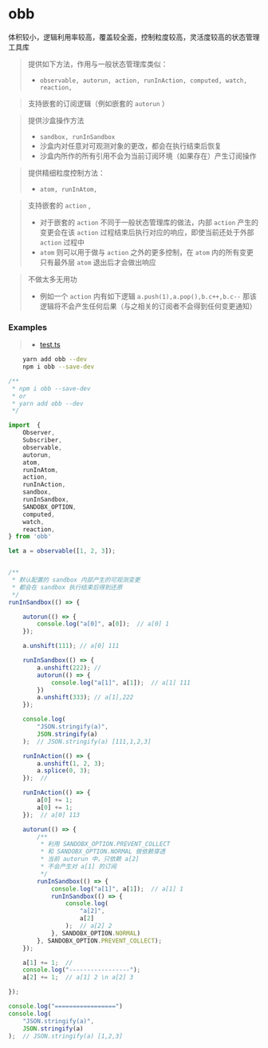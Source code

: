 # obb
 
 体积较小，逻辑利用率较高，覆盖较全面，控制粒度较高，灵活度较高的状态管理工具库

 > 提供如下方法，作用与一般状态管理库类似：
 >* `
    observable,
    autorun,
    action,
    runInAction,
    computed,
    watch,
    reaction,
    `

> 支持嵌套的订阅逻辑（例如嵌套的 `autorun` ）

> 提供沙盒操作方法
>* `
    sandbox,
    runInSandbox
    `
>* 沙盒内对任意对可观测对象的更改，都会在执行结束后恢复
>* 沙盒内所作的所有引用不会为当前订阅环境（如果存在）产生订阅操作

> 提供精细粒度控制方法：
>* `
    atom,
    runInAtom,
    `

> 支持嵌套的 `action` ,
>* 对于嵌套的 `action` 不同于一般状态管理库的做法，内部 `action` 产生的变更会在该 `action` 过程结束后执行对应的响应，即使当前还处于外部 `action` 过程中
>* `atom` 则可以用于做与 `action` 之外的更多控制，在 `atom` 内的所有变更只有最外层 `atom` 退出后才会做出响应

> 不做太多无用功
>* 例如一个 `action` 内有如下逻辑 `a.push(1),a.pop(),b.c++,b.c--` 那该逻辑将不会产生任何后果（与之相关的订阅者不会得到任何变更通知）



### Examples

>* [test.ts](./js/test.ts)

```bash
    yarn add obb --dev
    npm i obb --save-dev
```

```javascript
/**
 * npm i obb --save-dev
 * or
 * yarn add obb --dev
 */

import  {
    Observer,
    Subscriber,
    observable,
    autorun,
    atom,
    runInAtom,
    action,
    runInAction,
    sandbox,
    runInSandbox,
    SANDOBX_OPTION,
    computed,
    watch,
    reaction,
} from 'obb'

let a = observable([1, 2, 3]);


/**
 * 默认配置的 sandbox 内部产生的可观测变更
 * 都会在 sandbox 执行结束后得到还原
 */
runInSandbox(() => {

    autorun(() => {
        console.log("a[0]", a[0]);  // a[0] 1
    });

    a.unshift(111); // a[0] 111  

    runInSandbox(() => {
        a.unshift(222); // 
        autorun(() => {
            console.log("a[1]", a[1]);  // a[1] 111
        })
        a.unshift(333); // a[1],222
    });

    console.log(
        "JSON.stringify(a)",
        JSON.stringify(a)
    );  // JSON.stringify(a) [111,1,2,3]

    runInAction(() => {
        a.unshift(1, 2, 3);
        a.splice(0, 3);
    });  // 

    runInAction(() => {
        a[0] += 1;
        a[0] += 1;
    });  // a[0] 113

    autorun(() => {
        /**
         * 利用 SANDOBX_OPTION.PREVENT_COLLECT 
         * 和 SANDOBX_OPTION.NORMAL 做依赖穿透
         * 当前 autorun 中，只依赖 a[2] 
         * 不会产生对 a[1] 的订阅   
         */
        runInSandbox(() => {
            console.log("a[1]", a[1]);  // a[1] 1
            runInSandbox(() => {
                console.log(
                    "a[2]", 
                    a[2]
                );  // a[2] 2
            }, SANDOBX_OPTION.NORMAL)
        }, SANDOBX_OPTION.PREVENT_COLLECT);
    });

    a[1] += 1;  //
    console.log("-----------------");
    a[2] += 1;  // a[1] 2 \n a[2] 3

});

console.log("=================")
console.log(
    "JSON.stringify(a)",
    JSON.stringify(a)
);  // JSON.stringify(a) [1,2,3]

```

